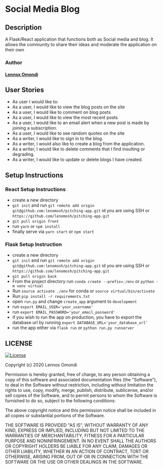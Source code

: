 # Social Media Blog

## Description 

 A Flask/React application that functions both as Social media and blog. It allows the community to share their ideas and moderate the application on their own 

### Author

#### [Lennox Omondi](https://linkedin.com/in/lenomosh)


## User Stories
* As user I would like to:
* As a user, I would like to view the blog posts on the site
* As a user, I would like to comment on blog posts
* As a user, I would like to view the most recent posts
* As a user, I would like to an email alert when a new post is made by joining a subscription.
* As a user, I would like to see random quotes on the site
* As a writer, I would like to sign in to the blog.
* As a writer, I would also like to create a blog from the application.
* As a writer, I would like to delete comments that I find insulting or degrading.
* As a writer, I would like to update or delete blogs I have created.


## Setup Instructions
### React Setup Instructions
- create a new directory
- `git init` and run `git remote add origin git@github.com:lenomosh/pitching-app.git` id you are using SSH or `https://github.com/lenomosh/pitching-app.git`
- `git pull origin front`
- run `yarn` or `npm install`
- finally serve via `yarn start` or `npm start`

### Flask Setup Instruction
- create a new directory
- `git init` and run `git remote add origin git@github.com:lenomosh/pitching-app.git` id you are using SSH or `https://github.com/lenomosh/pitching-app.git`
- `git pull origin back`
- From the project directory run `conda create --prefix=./env` or `python -m venv virtual`
- Run `source activate ./env` for conda or `source virtual/bin/activate`
- Run `pip install -r requirements.txt`
- open `run.py` and change `create_app` argument to `development`
- run `export EMAIL_USER='your_username'`
- run `export EMAIL_PASSWORD='your_email_password'`
- if you wish to run the app on production, you have to export the database url by running `export DATABASE_URL='your_database_url'`
- run the app either via `flask run` or `python run.py runserver`

## LICENSE
[![License](http://img.shields.io/:license-mit-blue.svg?style=flat-square)](http://badges.mit-license.org)

Copyright (c) 2020 Lennox Omondi

Permission is hereby granted, free of charge, to any person obtaining a copy
of this software and associated documentation files (the "Software"), to deal
in the Software without restriction, including without limitation the rights
to use, copy, modify, merge, publish, distribute, sublicense, and/or sell
copies of the Software, and to permit persons to whom the Software is
furnished to do so, subject to the following conditions:

The above copyright notice and this permission notice shall be included in all
copies or substantial portions of the Software.

THE SOFTWARE IS PROVIDED "AS IS", WITHOUT WARRANTY OF ANY KIND, EXPRESS OR
IMPLIED, INCLUDING BUT NOT LIMITED TO THE WARRANTIES OF MERCHANTABILITY,
FITNESS FOR A PARTICULAR PURPOSE AND NONINFRINGEMENT. IN NO EVENT SHALL THE
AUTHORS OR COPYRIGHT HOLDERS BE LIABLE FOR ANY CLAIM, DAMAGES OR OTHER
LIABILITY, WHETHER IN AN ACTION OF CONTRACT, TORT OR OTHERWISE, ARISING FROM,
OUT OF OR IN CONNECTION WITH THE SOFTWARE OR THE USE OR OTHER DEALINGS IN THE
SOFTWARE.

